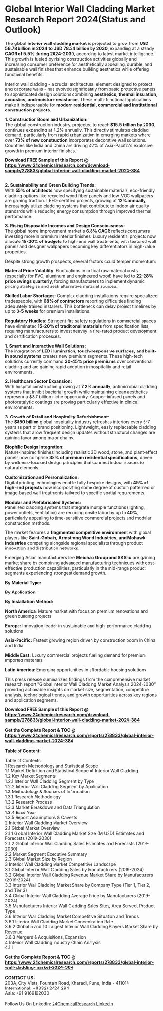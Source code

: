 <h1>Global Interior Wall Cladding Market Research Report 2024(Status and Outlook)</h1><p>The global <strong>interior wall cladding market</strong> is projected to grow from <strong>USD 56.78 billion in 2024 to USD 78.34 billion by 2030</strong>, expanding at a steady <strong>CAGR of 5.5% during 2024-2030</strong>, according to latest market intelligence. This growth is fueled by rising construction activities globally and increasing consumer preference for aesthetically appealing, durable, and sustainable wall finishes that enhance building aesthetics while offering functional benefits.</p><p>Interior wall cladding - a crucial architectural element designed to protect and decorate walls - has evolved significantly from basic protective panels to sophisticated design solutions combining <strong>aesthetics, thermal insulation, acoustics, and moisture resistance</strong>. These multi-functional applications make it indispensable for <strong>modern residential, commercial and institutional construction projects</strong>.</p><p><strong>1. Construction Boom and Urbanization:</strong><br>
The global construction industry, projected to reach <strong>$15.5 trillion by 2030</strong>, continues expanding at 4.2% annually. This directly stimulates cladding demand, particularly from rapid urbanization in emerging markets where over <strong>70% of new construction</strong> incorporates decorative wall solutions. Countries like India and China are driving 42% of Asia-Pacific's explosive growth in premium interior finishes.</p><div><b>Download FREE Sample of this Report @ 
            <a href="https://www.24chemicalresearch.com/download-sample/278833/global-interior-wall-cladding-market-2024-384">
            https://www.24chemicalresearch.com/download-sample/278833/global-interior-wall-cladding-market-2024-384</a></b></div><br><p><strong>2. Sustainability and Green Building Trends:</strong><br>
With <strong>55% of architects</strong> now specifying sustainable materials, eco-friendly cladding options like recycled wood fiber panels and low-VOC wallpapers are gaining traction. LEED-certified projects, growing at <strong>12% annually</strong>, increasingly utilize cladding systems that contribute to indoor air quality standards while reducing energy consumption through improved thermal performance.</p><p><strong>3. Rising Disposable Incomes and Design Consciousness:</strong><br>
The global home improvement market's <strong>6.8% CAGR</strong> reflects consumers investing more in premium interior finishes. Luxury residential projects now allocate <strong>15-20% of budgets</strong> to high-end wall treatments, with textured wall panels and designer wallpapers becoming key differentiators in high-value properties.</p><p>Despite strong growth prospects, several factors could temper momentum:</p><p><strong>Material Price Volatility:</strong> Fluctuations in critical raw material costs (especially for PVC, aluminum and engineered wood) have led to <strong>22-28% price swings quarterly</strong>, forcing manufacturers to implement dynamic pricing strategies and seek alternative material sources.</p><p><strong>Skilled Labor Shortages:</strong> Complex cladding installations require specialized tradespeople, with <strong>68% of contractors</strong> reporting difficulties finding adequately trained installers. This bottleneck can delay project timelines by up to <strong>3-5 weeks</strong> for premium installations.</p><p><strong>Regulatory Hurdles:</strong> Stringent fire safety regulations in commercial spaces have eliminated <strong>15-20% of traditional materials</strong> from specification lists, requiring manufacturers to invest heavily in fire-rated product development and certification processes.</p><p><strong>1. Smart and Interactive Wall Solutions:</strong><br>
The integration of <strong>LED illumination, touch-responsive surfaces, and built-in sound systems</strong> creates new premium segments. These high-tech solutions currently command <strong>30-45% price premiums</strong> over conventional cladding and are gaining rapid adoption in hospitality and retail environments.</p><p><strong>2. Healthcare Sector Expansion:</strong><br>
With hospital construction growing at <strong>7.2% annually</strong>, antimicrobial cladding systems that inhibit bacterial growth while maintaining clean aesthetics represent a $3.7 billion niche opportunity. Copper-infused panels and photocatalytic coatings are proving particularly effective in clinical environments.</p><p><strong>3. Growth of Retail and Hospitality Refurbishment:</strong><br>
The <strong>$850 billion</strong> global hospitality industry refreshes interiors every 5-7 years as part of brand positioning. Lightweight, easily replaceable cladding systems that allow frequent design updates without structural changes are gaining favor among major chains.</p><p><strong>Biophilic Design Integration:</strong><br>
	Nature-inspired finishes including realistic 3D wood, stone, and plant-effect panels now comprise <strong>38% of premium residential specifications</strong>, driven by wellness-focused design principles that connect indoor spaces to natural elements.</p><p><strong>Customization and Personalization:</strong><br>
	Digital printing technologies enable fully bespoke designs, with <strong>45% of high-end projects</strong> now incorporating some degree of custom patterned or image-based wall treatments tailored to specific spatial requirements.</p><p><strong>Modular and Prefabricated Systems:</strong><br>
	Panelized cladding systems that integrate multiple functions (lighting, power outlets, ventilation) are reducing onsite labor by up to <strong>40%</strong>, particularly appealing to time-sensitive commercial projects and modular construction methods.</p><p>The market features a <strong>fragmented competitive environment</strong> with global players like <strong>Saint-Gobain, Armstrong World Industries, and Mohawk Industries</strong> competing alongside regional specialists through product innovation and distribution networks.</p><p>Emerging Asian manufacturers like <strong>Meichao Group and SKShu</strong> are gaining market share by combining advanced manufacturing techniques with cost-effective production capabilities, particularly in the mid-range product segments experiencing strongest demand growth.</p><p><strong>By Material Type:</strong></p><p><strong>By Application:</strong></p><p><strong>By Installation Method:</strong></p><p><strong>North America:</strong> Mature market with focus on premium renovations and green building projects</p><p><strong>Europe:</strong> Innovation leader in sustainable and high-performance cladding solutions</p><p><strong>Asia-Pacific:</strong> Fastest growing region driven by construction boom in China and India</p><p><strong>Middle East:</strong> Luxury commercial projects fueling demand for premium imported materials</p><p><strong>Latin America:</strong> Emerging opportunities in affordable housing solutions</p><p>This press release summarizes findings from the comprehensive market research report "Global Interior Wall Cladding Market Analysis 2024-2030" providing actionable insights on market size, segmentation, competitive analysis, technological trends, and growth opportunities across key regions and application segments.</p><div><b>Download FREE Sample of this Report @ 
            <a href="https://www.24chemicalresearch.com/download-sample/278833/global-interior-wall-cladding-market-2024-384">
            https://www.24chemicalresearch.com/download-sample/278833/global-interior-wall-cladding-market-2024-384</a></b></div><br><div><b>Get the Complete Report & TOC @ 
            <a href="https://www.24chemicalresearch.com/reports/278833/global-interior-wall-cladding-market-2024-384">
            https://www.24chemicalresearch.com/reports/278833/global-interior-wall-cladding-market-2024-384</a></b></div><br>
            <b>Table of Content:</b><p>Table of Contents<br />
1 Research Methodology and Statistical Scope<br />
1.1 Market Definition and Statistical Scope of Interior Wall Cladding<br />
1.2 Key Market Segments<br />
1.2.1 Interior Wall Cladding Segment by Type<br />
1.2.2 Interior Wall Cladding Segment by Application<br />
1.3 Methodology & Sources of Information<br />
1.3.1 Research Methodology<br />
1.3.2 Research Process<br />
1.3.3 Market Breakdown and Data Triangulation<br />
1.3.4 Base Year<br />
1.3.5 Report Assumptions & Caveats<br />
2 Interior Wall Cladding Market Overview<br />
2.1 Global Market Overview<br />
2.1.1 Global Interior Wall Cladding Market Size (M USD) Estimates and Forecasts (2019-2030)<br />
2.1.2 Global Interior Wall Cladding Sales Estimates and Forecasts (2019-2030)<br />
2.2 Market Segment Executive Summary<br />
2.3 Global Market Size by Region<br />
3 Interior Wall Cladding Market Competitive Landscape<br />
3.1 Global Interior Wall Cladding Sales by Manufacturers (2019-2024)<br />
3.2 Global Interior Wall Cladding Revenue Market Share by Manufacturers (2019-2024)<br />
3.3 Interior Wall Cladding Market Share by Company Type (Tier 1, Tier 2, and Tier 3)<br />
3.4 Global Interior Wall Cladding Average Price by Manufacturers (2019-2024)<br />
3.5 Manufacturers Interior Wall Cladding Sales Sites, Area Served, Product Type<br />
3.6 Interior Wall Cladding Market Competitive Situation and Trends<br />
3.6.1 Interior Wall Cladding Market Concentration Rate<br />
3.6.2 Global 5 and 10 Largest Interior Wall Cladding Players Market Share by Revenue<br />
3.6.3 Mergers & Acquisitions, Expansion<br />
4 Interior Wall Cladding Industry Chain Analysis<br />
4.1 I</p><div><b>Get the Complete Report & TOC @ 
            <a href="https://www.24chemicalresearch.com/reports/278833/global-interior-wall-cladding-market-2024-384">
            https://www.24chemicalresearch.com/reports/278833/global-interior-wall-cladding-market-2024-384</a></b></div><br><b>CONTACT US:</b><br>
            203A, City Vista, Fountain Road, Kharadi, Pune, India - 411014<br>
            International: +1(332) 2424 294<br>
            Asia: +91 9169162030 <br><br>
            Follow Us On LinkedIn: <a href="https://www.linkedin.com/company/24chemicalresearch/">24ChemicalResearch LinkedIn</a>